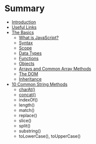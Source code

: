 # Summary

* [Introduction](README.md)
* [Useful Links](useful-links.md)
* [The Basics](the-basics.md)
    * [What is JavaScript?](what-is-javascript.md)
    * [Syntax](syntax.md)
    * [Scope](scope.md)
    * [Data Types](data-types.md)
    * [Functions](functions.md)
    * [Objects](objects.md)
    * [Arrays and Common Array Methods](arrays.md)
    * [The DOM](dom.md)
    * [Inheritance](inheritance.md)
* [10 Common String Methods](string-methods.md)
    * [charAt\(\)](charat.md)
    * [concat\(\)](concat.md)
    * indexOf\(\)
    * length\(\)
    * match\(\)
    * replace\(\)
    * slice\(\)
    * split\(\)
    * substring\(\)
    * toLowerCase\(\), toUpperCase\(\)

